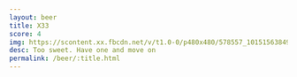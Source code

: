 ```yaml
---
layout: beer
title: X33
score: 4
img: https://scontent.xx.fbcdn.net/v/t1.0-0/p480x480/578557_10151563849238745_550093869_n.jpg?oh=a5a0c370638c57194ccf539f3ed95ab3&oe=588989E4
desc: Too sweet. Have one and move on
permalink: /beer/:title.html
---
```

